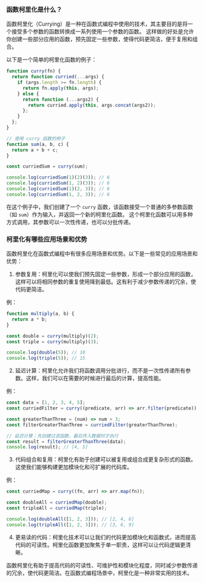 ### 函数柯里化是什么？ 

函数柯里化（Currying）是一种在函数式编程中使用的技术，其主要目的是将一个接受多个参数的函数转换成一系列使用一个参数的函数。
这样做的好处是允许你创建一些部分应用的函数，预先固定一些参数，使得代码更简洁，便于复用和组合。

以下是一个简单的柯里化函数的例子：

```javascript
function curry(fn) {
  return function curried(...args) {
    if (args.length >= fn.length) {
      return fn.apply(this, args);
    } else {
      return function (...args2) {
        return curried.apply(this, args.concat(args2));
      };
    }
  };
}

// 使用 curry 函数的例子
function sum(a, b, c) {
  return a + b + c;
}

const curriedSum = curry(sum);

console.log(curriedSum(1)(2)(3)); // 6
console.log(curriedSum(1, 2)(3)); // 6
console.log(curriedSum(1)(2, 3)); // 6
console.log(curriedSum(1, 2, 3)); // 6
```

在这个例子中，我们创建了一个 `curry` 函数，该函数接受一个普通的多参数函数（如 `sum`）作为输入，并返回一个新的柯里化函数。 这个柯里化函数可以用多种方式调用，其参数可以一次性传递，也可以分批传递。


### 柯里化有哪些应用场景和优势


函数柯里化在函数式编程中有很多应用场景和优势。以下是一些常见的应用场景和优势：

1. 参数复用：柯里化可以使我们预先固定一些参数，形成一个部分应用的函数，这样可以将相同参数的重复使用降到最低。这有利于减少参数传递的冗余，使代码更简洁。

例：
```javascript
function multiply(a, b) {
  return a * b;
}

const double = curry(multiply)(2);
const triple = curry(multiply)(3);

console.log(double(5)); // 10
console.log(triple(5)); // 15
```

2. 延迟计算：柯里化允许我们将函数调用分批进行，而不是一次性传递所有参数。这样，我们可以在需要的时候进行最后的计算，提高性能。

例：
```javascript
const data = [1, 2, 3, 4, 5];
const curriedFilter = curry((predicate, arr) => arr.filter(predicate));

const greaterThanThree = (num) => num > 3;
const filterGreaterThanThree = curriedFilter(greaterThanThree);

// 延迟计算：先创建过滤函数，最后传入数据时才执行
const result = filterGreaterThanThree(data);
console.log(result); // [4, 5]
```

3. 代码组合和复用：柯里化有助于创建可以被复用或组合成更复杂形式的函数。这使我们能够构建更加模块化和可扩展的代码库。

例：
```javascript
const curriedMap = curry((fn, arr) => arr.map(fn));

const doubleAll = curriedMap(double);
const tripleAll = curriedMap(triple);

console.log(doubleAll([1, 2, 3])); // [2, 4, 6]
console.log(tripleAll([1, 2, 3])); // [3, 6, 9]
```

4. 更易读的代码：柯里化技术可以让我们的代码更加模块化和函数式，进而提高代码的可读性。柯里化函数更加聚焦于单一职责，这样可以让代码逻辑更清晰。

函数柯里化有助于提高代码的可读性、可维护性和模块化程度，同时减少参数传递的冗余，使代码更简洁。在函数式编程场景中，柯里化是一种非常实用的技术。
